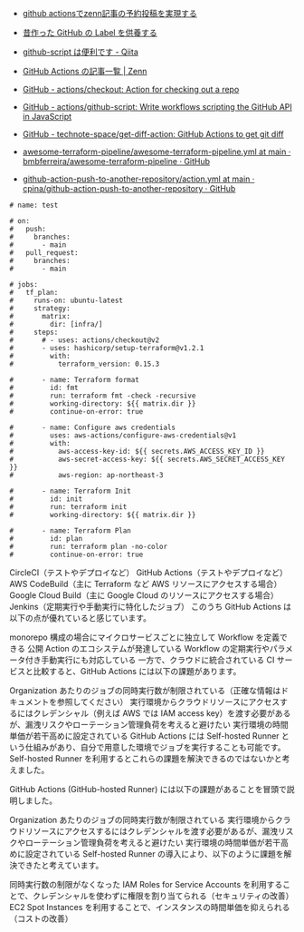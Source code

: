 - [github actionsでzenn記事の予約投稿を実現する](https://zenn.dev/ryo_kawamata/articles/schedule-publish-on-zenn-article)
- [昔作った GitHub の Label を供養する](https://zenn.dev/sh090/articles/8291abdb1be48f5765ec)
- [github-script は便利です - Qiita](https://qiita.com/bugfire/items/a2fa85fa58dd20322e3f)
- [GitHub Actions の記事一覧 | Zenn](https://zenn.dev/topics/githubactions)
- [GitHub - actions/checkout: Action for checking out a repo](https://github.com/actions/checkout)
- [GitHub - actions/github-script: Write workflows scripting the GitHub API in JavaScript](https://github.com/actions/github-script)
- [GitHub - technote-space/get-diff-action: GitHub Actions to get git diff](https://github.com/technote-space/get-diff-action)
- [awesome-terraform-pipeline/awesome-terraform-pipeline.yml at main · bmbferreira/awesome-terraform-pipeline · GitHub](https://github.com/bmbferreira/awesome-terraform-pipeline/blob/main/.github/workflows/awesome-terraform-pipeline.yml)

- [github-action-push-to-another-repository/action.yml at main · cpina/github-action-push-to-another-repository · GitHub](https://github.com/cpina/github-action-push-to-another-repository/blob/main/action.yml)

```
# name: test

# on:
#   push:
#     branches:
#       - main
#   pull_request:
#     branches:
#       - main

# jobs:
#   tf_plan:
#     runs-on: ubuntu-latest
#     strategy:
#       matrix:
#         dir: [infra/]
#     steps:
#       # - uses: actions/checkout@v2
#       - uses: hashicorp/setup-terraform@v1.2.1
#         with:
#           terraform_version: 0.15.3

#       - name: Terraform format
#         id: fmt
#         run: terraform fmt -check -recursive
#         working-directory: ${{ matrix.dir }}
#         continue-on-error: true

#       - name: Configure aws credentials
#         uses: aws-actions/configure-aws-credentials@v1
#         with:
#           aws-access-key-id: ${{ secrets.AWS_ACCESS_KEY_ID }}
#           aws-secret-access-key: ${{ secrets.AWS_SECRET_ACCESS_KEY }}
#           aws-region: ap-northeast-3

#       - name: Terraform Init
#         id: init
#         run: terraform init
#         working-directory: ${{ matrix.dir }}

#       - name: Terraform Plan
#         id: plan
#         run: terraform plan -no-color
#         continue-on-error: true
```

CircleCI（テストやデプロイなど）
GitHub Actions（テストやデプロイなど）
AWS CodeBuild（主に Terraform など AWS リソースにアクセスする場合）
Google Cloud Build（主に Google Cloud のリソースにアクセスする場合）
Jenkins（定期実行や手動実行に特化したジョブ）
このうち GitHub Actions は以下の点が優れていると感じています。

monorepo 構成の場合にマイクロサービスごとに独立して Workflow を定義できる
公開 Action のエコシステムが発達している
Workflow の定期実行やパラメータ付き手動実行にも対応している
一方で、クラウドに統合されている CI サービスと比較すると、GitHub Actions には以下の課題があります。

Organization あたりのジョブの同時実行数が制限されている（正確な情報はドキュメントを参照してください）
実行環境からクラウドリソースにアクセスするにはクレデンシャル（例えば AWS では IAM access key）を渡す必要があるが、漏洩リスクやローテーション管理負荷を考えると避けたい
実行環境の時間単価が若干高めに設定されている
GitHub Actions には Self-hosted Runner という仕組みがあり、自分で用意した環境でジョブを実行することも可能です。 Self-hosted Runner を利用するとこれらの課題を解決できるのではないかと考えました。

GitHub Actions (GitHub-hosted Runner) には以下の課題があることを冒頭で説明しました。

Organization あたりのジョブの同時実行数が制限されている
実行環境からクラウドリソースにアクセスするにはクレデンシャルを渡す必要があるが、漏洩リスクやローテーション管理負荷を考えると避けたい
実行環境の時間単価が若干高めに設定されている
Self-hosted Runner の導入により、以下のように課題を解決できたと考えています。

同時実行数の制限がなくなった
IAM Roles for Service Accounts を利用することで、クレデンシャルを使わずに権限を割り当てられる（セキュリティの改善）
EC2 Spot Instances を利用することで、インスタンスの時間単価を抑えられる（コストの改善）
